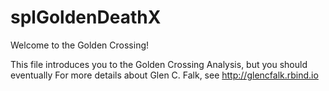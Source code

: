 # splGoldenDeathX

Welcome to the Golden Crossing!

This file introduces you to the Golden Crossing Analysis, but you should eventually 
For more details about Glen C. Falk, see http://glencfalk.rbind.io
